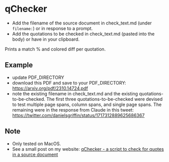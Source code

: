 # qChecker

- Add the filename of the source document in check_text.md (under `filename:`) or in response to a prompt.
- Add the quotations to be checked in check_text.md (pasted into the body) or have in your clipboard.

Prints a match % and colored diff per quotation.

## Example

- update PDF_DIRECTORY
- download this PDF and save to your PDF_DIRECTORY: https://arxiv.org/pdf/2310.14724.pdf
- note the existing filename in check_text.md and the existing quotations-to-be-checked. The first three quotations-to-be-checked were devised to test multiple page spans, column spans, and single page spans. The remaining were in the response from Claude in this tweet: https://twitter.com/danielsgriffin/status/1717312889625686367

## Note 

- Only tested on MacOS.
- See a small post on my website: [qChecker - a script to check for quotes in a source document](https://danielsgriffin.com/pposts/2023/10/25/qchecker-a-script-to-check-for-quotes-in-a-source-document.html)
